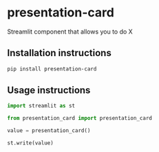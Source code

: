 # presentation-card

Streamlit component that allows you to do X

## Installation instructions 

```sh
pip install presentation-card
```

## Usage instructions

```python
import streamlit as st

from presentation_card import presentation_card

value = presentation_card()

st.write(value)
